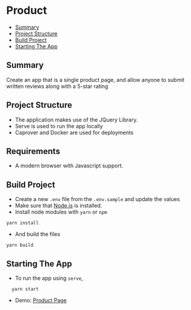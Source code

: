 # Product

* [Summary](#summary)
* [Project Structure](#projcet-structure)
* [Build Project](#build-project)
* [Starting The App](#starting-the-app)

## Summary
Create an app that is a single product page, and allow anyone to submit written reviews along with a 5-star rating


## Project Structure
* The application makes use of the JQuery Library.
* Serve is used to run the app locally
* Caprover and Docker are used for deployments

## Requirements
* A modern browser with Javascript support.

## Build Project
* Create a new `.env` file from the `.env.sample` and update the values
* Make sure that [Node.js](https://nodejs.org/) is installed.
* Install node modules with `yarn` or `npm`
```shell
yarn install
```
* And build the files
```shell
yarn build
```

## Starting The App
* To run the app using `serve`, 
```shell
  yarn start
```
* Demo: [Product Page](https://gumroad-product-ui-jquery.apps.stuffmeisters.com)
